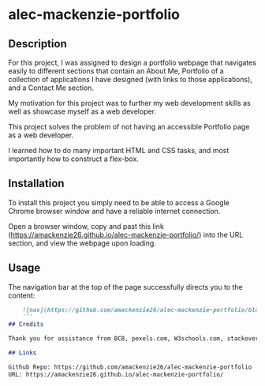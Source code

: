 # alec-mackenzie-portfolio

## Description

For this project, I was assigned to design a portfolio webpage that navigates easily to different sections that contain an About Me, Portfolio of a collection of applications I have designed (with links to those applications), and a Contact Me section. 

My motivation for this project was to further my web development skills as well as showcase myself as a web developer. 

This project solves the problem of not having an accessible Portfolio page as a web developer.

I learned how to do many important HTML and CSS tasks, and most importantly how to construct a flex-box.

## Installation

To install this project you simply need to be able to access a Google Chrome browser window and have a reliable internet connection. 

Open a browser window, copy and past this link (https://amackenzie26.github.io/alec-mackenzie-portfolio/) into the URL section, and view the webpage upon loading. 

## Usage

The navigation bar at the top of the page successfully directs you to the content:

```md
    ![nav](https://github.com/amackenzie26/alec-mackenzie-portfolio/blob/main/images/Screen%20Shot%202021-09-21%20at%209.11.21%20PM.png)
    ```
## Credits

Thank you for assistance from BCB, pexels.com, W3schools.com, stackoverflow.com

## Links

Github Repo: https://github.com/amackenzie26/alec-mackenzie-portfolio
URL: https://amackenzie26.github.io/alec-mackenzie-portfolio/
